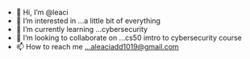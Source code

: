 - 👋 Hi, I’m @leaci
- 👀 I’m interested in ...a little bit of everything
- 🌱 I’m currently learning ...cybersecurity
- 💞️ I’m looking to collaborate on ...cs50 imtro to cybersecurity course
- 📫 How to reach me ...aleaciadd1019@gmail.com

<!---
leaci/leaci is a ✨ special ✨ repository because its `README.md` (this file) appears on your GitHub profile.
You can click the Preview link to take a look at your changes.
--->
